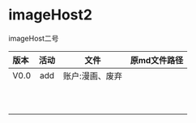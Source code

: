 # imageHost2
imageHost二号





| 版本 | 活动 |      文件       | 原md文件路径 |
| :--- | :--: | :-------------: | ------------ |
| V0.0 | add  | 账户:漫画、废弃 |              |
|      |      |                 |              |
|      |      |                 |              |
|      |      |                 |              |
|      |      |                 |              |
|      |      |                 |              |
|      |      |                 |              |
|      |      |                 |              |
|      |      |                 |              |
|      |      |                 |              |
|      |      |                 |              |
